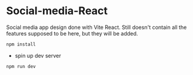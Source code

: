 # Social-media-React
Social media app design done with Vite React. Still doesn't contain all the features supposed to be here, but they will be added.

```sh
npm install
```

- spin up dev server

```sh
npm run dev
```
